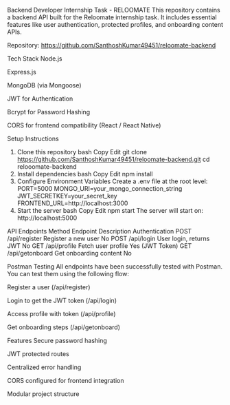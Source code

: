 Backend Developer Internship Task - RELOOMATE
This repository contains a backend API built for the Reloomate internship task. It includes essential features like user authentication, protected profiles, and onboarding content APIs.

Repository: https://github.com/SanthoshKumar49451/reloomate-backend

Tech Stack
Node.js

Express.js

MongoDB (via Mongoose)

JWT for Authentication

Bcrypt for Password Hashing

CORS for frontend compatibility (React / React Native)


Setup Instructions
1. Clone this repository
bash
Copy
Edit
git clone https://github.com/SanthoshKumar49451/reloomate-backend.git
cd relooomate-backend
2. Install dependencies
bash
Copy
Edit
npm install
3. Configure Environment Variables
Create a .env file at the root level:
PORT=5000
MONGO_URI=your_mongo_connection_string
JWT_SECRETKEY=your_secret_key
FRONTEND_URL=http://localhost:3000
4. Start the server
bash
Copy
Edit
npm start
The server will start on:
http://localhost:5000

API Endpoints
Method	Endpoint	Description	Authentication
POST	/api/register	Register a new user	No
POST	/api/login	User login, returns JWT	No
GET	/api/profile	Fetch user profile	Yes (JWT Token)
GET	/api/getonboard	Get onboarding content	No

Postman Testing
All endpoints have been successfully tested with Postman. You can test them using the following flow:

Register a user (/api/register)

Login to get the JWT token (/api/login)

Access profile with token (/api/profile)

Get onboarding steps (/api/getonboard)

Features
Secure password hashing

JWT protected routes

Centralized error handling

CORS configured for frontend integration

Modular project structure
